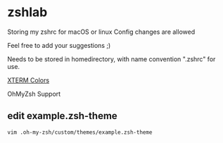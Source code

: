 # zshlab
Storing my zshrc for macOS or linux
Config changes are allowed

Feel free to add your suggestions ;)

Needs to be stored in homedirectory, with name convention ".zshrc" for use.

<a href="https://jonasjacek.github.io/colors/" target="_blank" rel="noopener noreferrer">XTERM Colors</a>

OhMyZsh Support

## edit example.zsh-theme
```vim .oh-my-zsh/custom/themes/example.zsh-theme```
